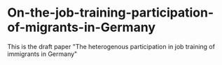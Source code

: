 # On-the-job-training-participation-of-migrants-in-Germany
This is the draft paper "The heterogenous participation in job training of immigrants in Germany"
